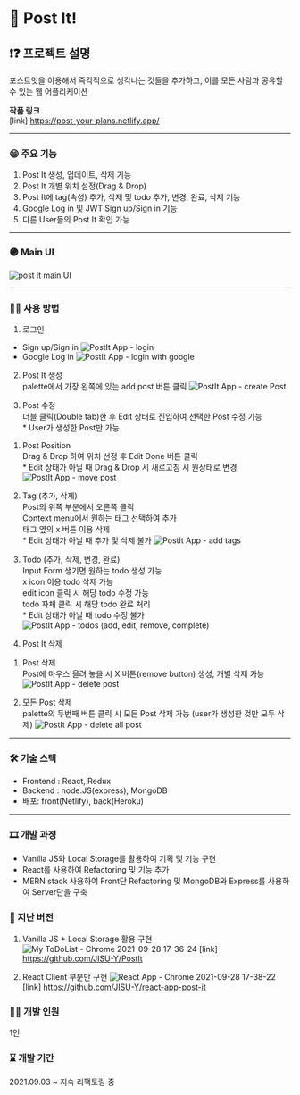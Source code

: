 # 📑 Post It!

## ❗❓ 프로젝트 설명
포스트잇을 이용해서 즉각적으로 생각나는 것들을 추가하고,
이를 모든 사람과 공유할 수 있는 웹 어플리케이션

**작품 링크**
<br> [link] https://post-your-plans.netlify.app/

---

### 😄 주요 기능

1. Post It 생성, 업데이트, 삭제 기능
2. Post It 개별 위치 설정(Drag & Drop)
3. Post It에 tag(속성) 추가, 삭제 및 todo 추가, 변경, 완료, 삭제 기능
4. Google Log in 및 JWT Sign up/Sign in 기능
5. 다른 User들의 Post It 확인 가능

---
<!-- Line -->

### 🟣 Main UI
![post it main UI](https://user-images.githubusercontent.com/80020227/146124551-76118fbf-c20d-4e0b-89de-36e5bc094bac.JPG)

---

### 👨‍🏫 사용 방법

1. 로그인
 - Sign up/Sign in
![PostIt App - login](https://user-images.githubusercontent.com/80020227/146125367-d4ea4512-55df-444f-9e9f-3177c1d03005.gif)
 - Google Log in
![PostIt App - login with google](https://user-images.githubusercontent.com/80020227/146125386-88cc3dc5-55e0-4bf3-97ec-7910ca7146fa.gif)

2. Post It 생성 
<br>palette에서 가장 왼쪽에 있는 add post 버튼 클릭
![PostIt App - create Post](https://user-images.githubusercontent.com/80020227/146128301-209cc56f-27c5-41e8-a5ed-f557d3e34f1c.gif)

3. Post 수정
 <br>더블 클릭(Double tab)한 후 Edit 상태로 진입하여 선택한 Post 수정 가능
 <br>\* User가 생성한 Post만 가능<br>
  1) Post Position
  <br>Drag & Drop 하여 위치 선정 후 Edit Done 버튼 클릭
  <br>\* Edit 상태가 아닐 때 Drag & Drop 시 새로고침 시 원상태로 변경
  ![PostIt App - move post](https://user-images.githubusercontent.com/80020227/146128403-195dbb16-e27e-498f-81f2-be5158421567.gif)
  
  2) Tag (추가, 삭제)
  <br>Post의 위쪽 부분에서 오른쪽 클릭
  <br>Context menu에서 원하는 태그 선택하여 추가
  <br>태그 옆의 x 버튼 이용 삭제
  <br>\* Edit 상태가 아닐 때 추가 및 삭제 불가
  ![PostIt App - add tags](https://user-images.githubusercontent.com/80020227/146128424-b8ba1a27-1760-484d-9c50-bc7dd0051a88.gif)

  3) Todo (추가, 삭제, 변경, 완료)
  <br>Input Form 생기면 원하는 todo 생성 가능
  <br>x icon 이용 todo 삭제 가능
  <br>edit icon 클릭 시 해당 todo 수정 가능
  <br>todo 자체 클릭 시 해당 todo 완료 처리
  <br>\* Edit 상태가 아닐 때 todo 수정 불가
  ![PostIt App - todos (add, edit, remove, complete)](https://user-images.githubusercontent.com/80020227/146128456-88abbac3-77b8-4929-b66c-9e24e79d8fcf.gif)

4. Post It 삭제 
  1) Post 삭제
  <br>Post에 마우스 올려 놓을 시 X 버튼(remove button) 생성, 개별 삭제 가능
  ![PostIt App - delete post](https://user-images.githubusercontent.com/80020227/146128485-29fea2ee-d691-423b-9066-7fc34898a2a6.gif)

  2) 모든 Post 삭제
  <br>palette의 두번째 버튼 클릭 시 모든 Post 삭제 가능 (user가 생성한 것만 모두 삭제)
  ![PostIt App - delete all post](https://user-images.githubusercontent.com/80020227/146128493-22f465ea-86ad-495b-ae75-3cd8cbf833c5.gif)

---

### 🛠 기술 스택

- Frontend : React, Redux
- Backend : node.JS(express), MongoDB
- 배포: front(Netlify), back(Heroku)

---

### 🎞 개발 과정
 - Vanilla JS와 Local Storage를 활용하여 기획 및 기능 구현
 - React를 사용하여 Refactoring 및 기능 추가
 - MERN stack 사용하여 Front단 Refactoring 및 MongoDB와 Express를 사용하여 Server단을 구축

### 📜 지난 버전
 1. Vanilla JS + Local Storage 활용 구현
  ![My ToDoList - Chrome 2021-09-28 17-36-24](https://user-images.githubusercontent.com/80020227/135054537-9be21371-8df5-4465-91cb-a823323ad110.gif)
  [link] https://github.com/JISU-Y/PostIt

 2. React Client 부분만 구현
  ![React App - Chrome 2021-09-28 17-38-22](https://user-images.githubusercontent.com/80020227/135054556-8112ed5e-321c-4159-9c2e-86645c9630cf.gif)
  [link] https://github.com/JISU-Y/react-app-post-it

### 👨‍💻 개발 인원
1인

### ⌛ 개발 기간
2021.09.03 ~ 지속 리팩토링 중
